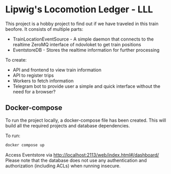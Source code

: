 # Lipwig's Locomotion Ledger - LLL

This project is a hobby project to find out if we have traveled in this train beofore. It consists of multiple parts:

- TrainLocationEventSource - A simple daemon that connects to the realtime ZeroMQ interface of ndovloket to get train positions
- EventstoreDB - Stores the realtime information for further processing

To create:

- API and frontend to view train information
- API to register trips
- Workers to fetch information
- Telegram bot to provide user a simple and quick interface without the need for a browser?

## Docker-compose

To run the project locally, a docker-compose file has been created. This will build all
the required projects and database dependencies.

To run:
```bash
docker compose up
```

Access Eventstore via <http://localhost:2113/web/index.html#/dashboard/>
Please note that the database does not use any authentication and authorization 
(including ACLs) when running insecure.